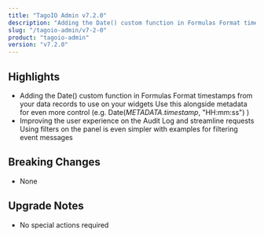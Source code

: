 ```yaml
---
title: "TagoIO Admin v7.2.0"
description: "Adding the Date() custom function in Formulas Format timestamps from your data records to use on your widgets Use this alongside metadata for even more control (e.g. Date($METADATA.timestamp$, \"HH:mm:ss\") )"
slug: "/tagoio-admin/v7-2-0"
product: "tagoio-admin"
version: "v7.2.0"
---
```


## Highlights

- Adding the Date() custom function in Formulas Format timestamps from your data records to use on your widgets Use this alongside metadata for even more control (e.g. Date($METADATA.timestamp$, "HH:mm:ss") )
- Improving the user experience on the Audit Log and streamline requests Using filters on the panel is even simpler with examples for filtering event messages

## Breaking Changes

- None

## Upgrade Notes

- No special actions required
